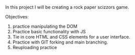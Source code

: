 In this project I will be creating a rock paper scizzors game.

Objectives:

1. practice manipulating the DOM
2. Practice basic functionality with JS
3. Tie in core HTML and CSS elements for a user interface.
4. Practice with GIT forking and main branching. 
5. Reuploading practice